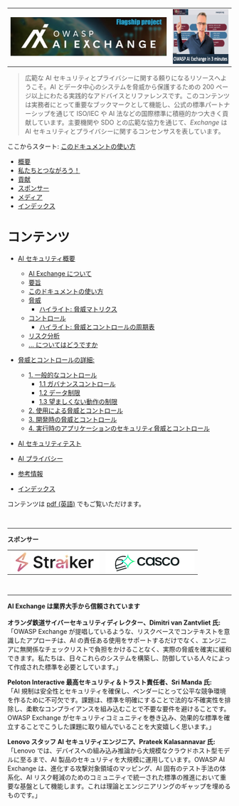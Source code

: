 ---
---

<p align="center">
<table style="border: none;">
  <tr>
    <td style="border: none;">
      <img src="https://github.com/OWASP/www-project-ai-security-and-privacy-guide/blob/main/assets/images/aixlogosml3-flag.jpg?raw=true" alt="OWASP AI Exchange Logo"/>
    </td>
    <td style="border: none;">
      <a href="https://youtu.be/kQC7ouDB_z8" target="_blank" rel="noopener noreferrer">
        <img width="177" height="123" src="https://github.com/OWASP/www-project-ai-security-and-privacy-guide/blob/main/assets/images/aixinfomercialthumbnail-small2.png?raw=true" style="border: none;"/>
      </a>
    </td>
  </tr>
</table>
</p>

> 広範な AI セキュリティとプライバシーに関する頼りになるリソースへようこそ。AI とデータ中心のシステムを脅威から保護するための 200 ページ以上にわたる実践的なアドバイスとリファレンスです。このコンテンツは実務者にとって重要なブックマークとして機能し、公式の標準パートナーシップを通じて ISO/IEC や AI 法などの国際標準に積極的かつ大きく貢献しています。主要機関や SDO との広範な協力を通じて、_Exchange_ は AI セキュリティとプライバシーに関するコンセンサスを表しています。<br>

ここからスタート: [このドキュメントの使い方](docs/ai_security_overview.md#how-to-use-this-document)

<!-- {{< spacer height="10" >}} -->

<!-- {{< cards >}} -->
- [概要](docs/ai_security_overview.md#about-the-ai-exchange)    <!-- {{< small-card link="/goto/about/" title="概要" icon="document-text" >}} -->
- [私たちとつながろう！](connect.md)    <!-- {{< small-card link="/connect" title="私たちとつながろう！" icon="chat" >}} -->
- [貢献](contribute.md)    <!-- {{< small-card link="/contribute" title="貢献" icon="star" >}} -->
- [スポンサー](https://owaspai.org/sponsor/)    <!-- {{< small-card link="/sponsor" title="スポンサー" icon="star" >}} -->
- [メディア](media.md)    <!-- {{< small-card link="/media" title="メディア" icon="speakerphone" >}} -->
- [インデックス](docs/ai_security_index.md)    <!-- {{< small-card link="/goto/index/" title="インデックス" icon="document-text">}} -->
<!-- {{< /cards >}} -->

<!-- <table style="width: 100%;  border: 0; margin: 0; padding: 0;"> -->
<!--   <tr style="border: 0;"> -->
<!--     <td style="border: 0; text-align: center;"> -->
<!--       <div style="display: inline-block; text-align: left;"> -->

# コンテンツ

* [AI セキュリティ概要](docs/ai_security_overview.md)
  - [AI Exchange について](docs/ai_security_overview.md#about-the-ai-exchange)
  - [要旨](docs/ai_security_overview.md#summary---how-to-address-ai-security)
  - [このドキュメントの使い方](docs/ai_security_overview.md#how-to-use-this-document)
  - [脅威](docs/ai_security_overview.md#threats-overview)
    - [ハイライト: 脅威マトリクス](docs/ai_security_overview.md#ai-security-matrix)
  - [コントロール](docs/ai_security_overview.md#controls-overview)
    - [ハイライト: 脅威とコントロールの周期表](docs/ai_security_overview.md#periodic-table-of-ai-security)
  - [リスク分析](docs/ai_security_overview.md#how-to-select-relevant-threats-and-controls-risk-analysis)
  - [... についてはどうですか](docs/ai_security_overview.md#how-about-)

* [脅威とコントロールの詳細:](docs/ai_security_overview.md#structure-of-threats-and-controls-in-the-deep-dive-section)
  - [1. 一般的なコントロール](docs/1_general_controls.md)
    - [1.1 ガバナンスコントロール](docs/1_general_controls.md#11-general-governance-controls)
    - [1.2 データ制限](docs/1_general_controls.md#12-general-controls-for-sensitive-data-limitation)
    - [1.3 望ましくない動作の制限](docs/1_general_controls.md#13-controls-to-limit-the-effects-of-unwanted-behaviour)
  - [2. 使用による脅威とコントロール](docs/2_threats_through_use.md)
  - [3. 開発時の脅威とコントロール](docs/3_development_time_threats.md)
  - [4. 実行時のアプリケーションのセキュリティ脅威とコントロール](docs/4_runtime_application_security_threats.md)

* [AI セキュリティテスト](docs/5_testing.md)

* [AI プライバシー](docs/6_privacy.md)

* [参考情報](docs/ai_security_references.md)

* [インデックス](docs/ai_security_index.md)

コンテンツは [pdf (英語)](https://raw.githubusercontent.com/OWASP/www-project-ai-security-and-privacy-guide/refs/heads/main/content/ai_exchange/static/OWASP-AI-Exchange.pdf) でもご覧いただけます。

<!-- </div> -->
<!--     </td> -->
<!--   </tr> -->
<!-- </table> -->
<!-- </div> -->
<br>
<hr>
<b>スポンサー</b>
<table style="border: none;">
<tr style="border: none;">
  <td style="border: none;"><a href="https://www.straiker.ai/" rel="noopener noreferrer" target="_blank"><img src="https://raw.githubusercontent.com/OWASP/www-project-ai-security-and-privacy-guide/refs/heads/main/content/ai_exchange/static/images/sp_straiker.jpg" style="display: block; margin: auto;" alt="Straiker sponsor"></a></td>
  <td style="border: none;"><a href="https://www.casco.com/" rel="noopener noreferrer" target="_blank"><img src="https://raw.githubusercontent.com/OWASP/www-project-ai-security-and-privacy-guide/refs/heads/main/content/ai_exchange/static/images/sp_casco.png" style="display: block; margin: auto;" alt="Casco sponsor"></a></td>
</tr>
</table>
<br>
<hr>
<b>AI Exchange は業界大手から信頼されています</b><br><br>
<b>オランダ鉄道サイバーセキュリティディレクター、Dimitri van Zantvliet 氏:</b><br>
「OWASP Exchange が提唱しているような、リスクベースでコンテキストを意識したアプローチは、AI の責任ある使用をサポートするだけでなく、エンジニアに無関係なチェックリストで負担をかけることなく、実際の脅威を確実に緩和できます。私たちは、日々これらのシステムを構築し、防御している人々によって作成された標準を必要としています。」<br>

<b>Peloton Interactive 最高セキュリティ＆トラスト責任者、Sri Manda 氏:</b><br>
「AI 規制は安全性とセキュリティを確保し、ベンダーにとって公平な競争環境を作るために不可欠です。課題は、標準を明確にすることで法的な不確実性を排除し、柔軟なコンプライアンスを組み込むことで不要な要件を避けることです。OWASP Exchange がセキュリティコミュニティを巻き込み、効果的な標準を確立することでこうした課題に取り組んでいることを大変嬉しく思います。」<br>

<b>Lenovo スタッフ AI セキュリティエンジニア、Prateek Kalasannavar 氏:</b><br>
「Lenovo では、デバイスへの組み込み推論から大規模なクラウドホスト型モデルに至るまで、AI 製品のセキュリティを大規模に運用しています。OWASP AI Exchange は、進化する攻撃対象領域のマッピング、AI 固有のテスト手法の体系化、AI リスク軽減のためのコミュニティで統一された標準の推進において重要な基盤として機能します。これは理論とエンジニアリングのギャップを埋めるものです。」
